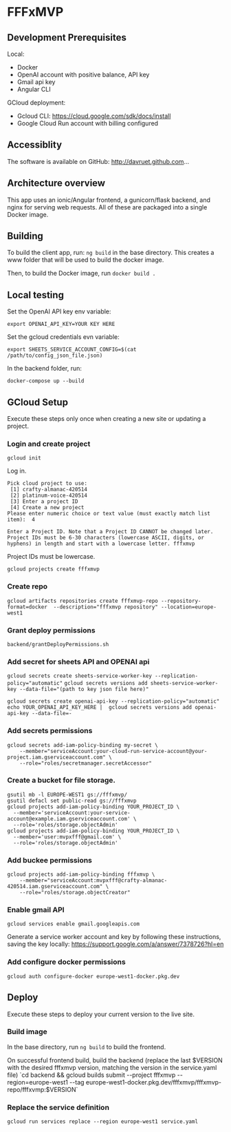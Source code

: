 # FFFxMVP

## Development Prerequisites

Local:
* Docker
* OpenAI account with positive balance, API key
* Gmail api key
* Angular CLI

GCloud deployment:
* Gcloud CLI: https://cloud.google.com/sdk/docs/install
* Google Cloud Run account with billing configured

## Accessiblity

The software is available on GitHub: http://davruet.github.com...


## Architecture overview

This app uses an ionic/Angular frontend, a gunicorn/flask backend, and nginx for serving web requests.
All of these are packaged into a single Docker image.


## Building

To build the client app, run:
`ng build` in the base directory. This creates a www folder that will be used to build the docker image.

Then, to build the Docker image, run
`docker build .`

## Local testing

Set the OpenAI API key env variable:

`export OPENAI_API_KEY=YOUR KEY HERE`

Set the gcloud credentials evn variable:

`export SHEETS_SERVICE_ACCOUNT_CONFIG=$(cat /path/to/config_json_file.json)`


In the backend folder, run:

```docker-compose up --build```


## GCloud Setup
Execute these steps only once when creating a new site or updating a project.

### Login and create project
`gcloud init`

Log in.
```
Pick cloud project to use: 
 [1] crafty-almanac-420514
 [2] platinum-voice-420514
 [3] Enter a project ID
 [4] Create a new project
Please enter numeric choice or text value (must exactly match list item):  4
```

```
Enter a Project ID. Note that a Project ID CANNOT be changed later.
Project IDs must be 6-30 characters (lowercase ASCII, digits, or
hyphens) in length and start with a lowercase letter. fffxmvp
```

Project IDs must be lowercase.
```
gcloud projects create fffxmvp
```

### Create repo
`gcloud artifacts repositories create fffxmvp-repo --repository-format=docker  --description="fffxmvp repository" --location=europe-west1`

### Grant deploy permissions
`backend/grantDeployPermissions.sh`

### Add secret for sheets API and OPENAI api
`gcloud secrets create sheets-service-worker-key --replication-policy="automatic"`
`gcloud secrets versions add sheets-service-worker-key --data-file="(path to key json file here)"`

`gcloud secrets create openai-api-key --replication-policy="automatic"`
`echo YOUR_OPENAI_API_KEY_HERE |  gcloud secrets versions add openai-api-key --data-file=-`

### Add secrets permissions
```
gcloud secrets add-iam-policy-binding my-secret \
    --member="serviceAccount:your-cloud-run-service-account@your-project.iam.gserviceaccount.com" \
    --role="roles/secretmanager.secretAccessor"
```

### Create a bucket for file storage.
```
gsutil mb -l EUROPE-WEST1 gs://fffxmvp/
gsutil defacl set public-read gs://fffxmvp
gcloud projects add-iam-policy-binding YOUR_PROJECT_ID \
  --member='serviceAccount:your-service-account@example.iam.gserviceaccount.com' \
  --role='roles/storage.objectAdmin'
gcloud projects add-iam-policy-binding YOUR_PROJECT_ID \
  --member='user:mvpxfff@gmail.com' \
  --role='roles/storage.objectAdmin'
```

### Add buckee permissions
```
gcloud projects add-iam-policy-binding fffxmvp \
    --member="serviceAccount:mvpxfff@crafty-almanac-420514.iam.gserviceaccount.com" \
    --role="roles/storage.objectCreator"
```

### Enable gmail API
`gcloud services enable gmail.googleapis.com`

Generate a service worker account and key by following these instructions, saving the key locally:
https://support.google.com/a/answer/7378726?hl=en

### Add configure docker permissions
```
gcloud auth configure-docker europe-west1-docker.pkg.dev
```

## Deploy

Execute these steps to deploy your current version to the live site.

### Build image
In the base directory, run
`ng build`
to build the frontend.

On successful frontend build, build the backend (replace the last $VERSION with the desired fffxmvp version, matching the version in the service.yaml file)
`cd backend && gcloud builds submit --project fffxmvp --region=europe-west1 --tag europe-west1-docker.pkg.dev/fffxmvp/fffxmvp-repo/fffxvmp:$VERSION`

### Replace the service definition
`gcloud run services replace --region europe-west1 service.yaml`



